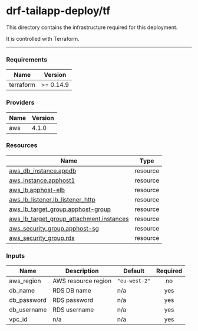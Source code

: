 # drf-tailapp-deploy/tf

This directory contains the infrastructure required for this deployment.

It is controlled with Terraform.

---

<!-- BEGIN_TF_DOCS -->

### Requirements

| Name | Version |
|------|---------|
| terraform | >= 0.14.9 |

### Providers

| Name | Version |
|------|---------|
| aws | 4.1.0 |

### Resources

| Name | Type |
|------|------|
| [aws_db_instance.appdb](https://registry.terraform.io/providers/hashicorp/aws/latest/docs/resources/db_instance) | resource |
| [aws_instance.apphost1](https://registry.terraform.io/providers/hashicorp/aws/latest/docs/resources/instance) | resource |
| [aws_lb.apphost-elb](https://registry.terraform.io/providers/hashicorp/aws/latest/docs/resources/lb) | resource |
| [aws_lb_listener.lb_listener_http](https://registry.terraform.io/providers/hashicorp/aws/latest/docs/resources/lb_listener) | resource |
| [aws_lb_target_group.apphost-group](https://registry.terraform.io/providers/hashicorp/aws/latest/docs/resources/lb_target_group) | resource |
| [aws_lb_target_group_attachment.instances](https://registry.terraform.io/providers/hashicorp/aws/latest/docs/resources/lb_target_group_attachment) | resource |
| [aws_security_group.apphost-sg](https://registry.terraform.io/providers/hashicorp/aws/latest/docs/resources/security_group) | resource |
| [aws_security_group.rds](https://registry.terraform.io/providers/hashicorp/aws/latest/docs/resources/security_group) | resource |

### Inputs

| Name | Description | Default | Required |
|------|-------------|---------|:--------:|
| aws\_region | AWS resource region | `"eu-west-2"` | no |
| db\_name | RDS DB name | n/a | yes |
| db\_password | RDS password | n/a | yes |
| db\_username | RDS username | n/a | yes |
| vpc\_id | n/a | n/a | yes |

<!-- END_TF_DOCS -->
